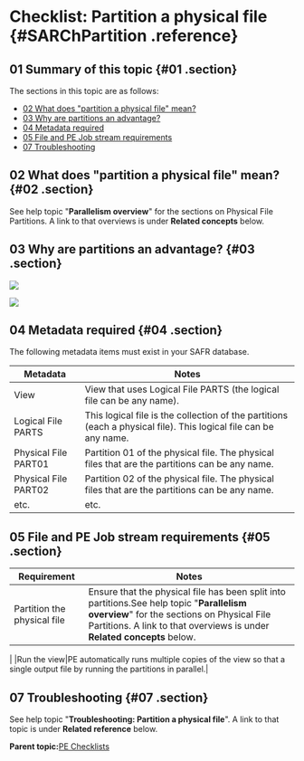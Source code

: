 # Checklist: Partition a physical file {#SARChPartition .reference}

## 01 Summary of this topic {#01 .section}

The sections in this topic are as follows:

-   [02 What does "partition a physical file" mean?](#02)
-   [03 Why are partitions an advantage?](#03)
-   [04 Metadata required](#04)
-   [05 File and PE Job stream requirements](#05)
-   [07 Troubleshooting](#07)

## 02 What does "partition a physical file" mean? {#02 .section}

See help topic "**Parallelism overview**" for the sections on Physical File Partitions. A link to that overviews is under **Related concepts** below.

## 03 Why are partitions an advantage? {#03 .section}

![](images/PM_partitions_01_Before_SAFR.gif)

![](images/PM_partitions_02_SAFR.gif)

## 04 Metadata required {#04 .section}

The following metadata items must exist in your SAFR database.

|Metadata|Notes|
|--------|-----|
|View|View that uses Logical File PARTS \(the logical file can be any name\).|
|Logical File PARTS|This logical file is the collection of the partitions \(each a physical file\). This logical file can be any name.|
|Physical File PART01|Partition 01 of the physical file. The physical files that are the partitions can be any name.|
|Physical File PART02|Partition 02 of the physical file. The physical files that are the partitions can be any name.|
|etc.|etc.|

## 05 File and PE Job stream requirements {#05 .section}

|Requirement|Notes|
|-----------|-----|
|Partition the physical file|Ensure that the physical file has been split into partitions.See help topic "**Parallelism overview**" for the sections on Physical File Partitions. A link to that overviews is under **Related concepts** below.

|
|Run the view|PE automatically runs multiple copies of the view so that a single output file by running the partitions in parallel.|

## 07 Troubleshooting {#07 .section}

See help topic "**Troubleshooting: Partition a physical file**". A link to that topic is under **Related reference** below.

**Parent topic:**[PE Checklists](../html/AAR520PMChecklists.md)

